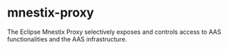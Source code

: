 # mnestix-proxy
The Eclipse Mnestix Proxy selectively exposes and controls access to AAS functionalities and the AAS infrastructure.
